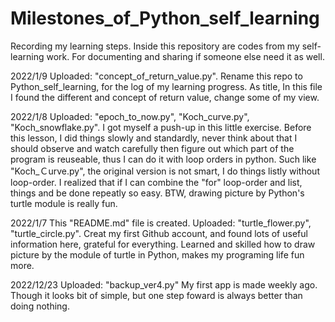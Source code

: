 # Milestones_of_Python_self_learning
Recording my learning steps. Inside this repository are codes from my self-learning work. For documenting and sharing if someone else need it as well.


2022/1/9
Uploaded: "concept_of_return_value.py".
Rename this repo to Python_self_learning, for the log of my learning progress. As title, In this file I found the different and concept of return value, change some of my view.

2022/1/8
Uploaded: "epoch_to_now.py", "Koch_curve.py", "Koch_snowflake.py".
I got myself a push-up in this little exercise. Before this lesson, I did things slowly and standardly, never think about that I should observe and watch carefully then figure out which part of the program is reuseable, thus I can do it with loop orders in python. Such like "Koch_Ｃurve.py", the original version is not smart, I do things listly without loop-order. I realized that if I can combine the "for" loop-order and list, things and be done repeatly so easy. BTW, drawing picture by Python's turtle module is really fun.

2022/1/7
This "README.md" file is created.
Uploaded:  "turtle_flower.py", "turtle_circle.py".
Creat my first Github account, and found lots of useful information here, grateful for everything.
Learned and skilled how to draw picture by the module of turtle in Python, makes my programing life fun more.

2022/12/23
Uploaded: "backup_ver4.py"
My first app is made weekly ago. Though it looks bit of simple, but one step foward is always better than doing nothing.
